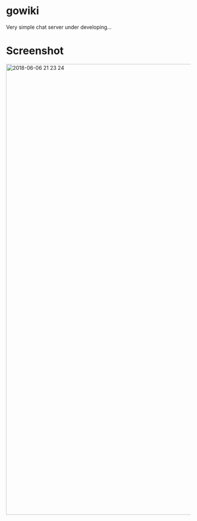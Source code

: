 # gowiki
Very simple chat server
under developing...

# Screenshot
<img width="1228" alt="2018-06-06 21 23 24" src="https://user-images.githubusercontent.com/4993824/41038226-7d953c1e-69d0-11e8-8264-6c9662cf7b64.png">
